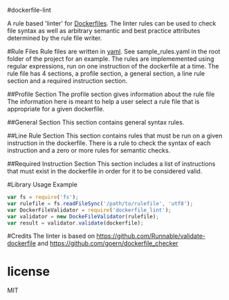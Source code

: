 
#dockerfile-lint

A rule based 'linter' for [Dockerfiles](https://docs.docker.com/reference/builder/). The linter rules can be used  to check file syntax as well as arbitrary semantic and best practice attributes determined by the rule file writer.


#Rule Files
Rule files are written in [yaml](http://www.yaml.org/). See sample_rules.yaml in the root folder of the project for an example.
The rules are implememented using regular expressions, run on one instruction of the dockerfile at a time.
The rule file has 4 sections, a profile section, a general section, a line rule section and a required instruction section.

##Profile Section
The profile section gives information about the rule file
The information here is meant to help a user select a rule file that is appropriate for a given dockerfile.

##General Section
This section contains general syntax rules.

##Line Rule Section
This section contains rules that must be run on a given instruction in the dockerfile. There is a rule to check the syntax of each instruction and a zero or more rules for semantic checks. 

##Required Instruction Section
This section includes a list of instructions that must exist in the dockerfile in order for it to be considered valid.

#Library Usage Example


```js
var fs = require('fs');
var rulefile = fs.readFileSync('/path/to/rulefile', 'utf8');
var DockerFileValidator = require('dockerfile_lint');
var validator = new DockeFileValidator(rulefile);
var result = validator.validate(dockerfile);
```


#Credits
The linter is based on https://github.com/Runnable/validate-dockerfile and https://github.com/goern/dockerfile_checker

# license
MIT